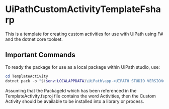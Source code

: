# UiPathCustomActivityTemplateFsharp

This is a template for creating custom activities for use with UiPath using F# and the dotnet core toolset.

## Important Commands

To ready the package for use as a local package within UiPath studio, use:

```powershell
cd TemplateActivity
dotnet pack -o "$($env:LOCALAPPDATA)\UiPath\app-<UIPATH STUDIO VERSION>\Packages
```

Assuming that the PackageId which has been referenced in the TemplateActivity.fsproj file contains the word Activities, then the Custom Activity should be available to be installed into a library or process.
